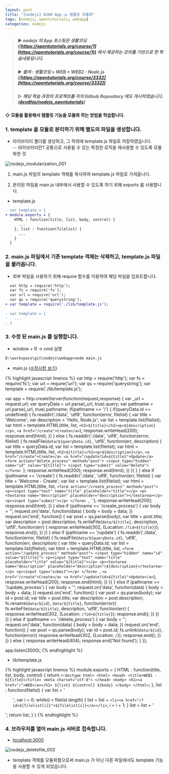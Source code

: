 ```yaml
---
layout: post
title: "[nodejs] 020# App ⒀ 템플릿 모듈화"
tags: [nodejs, opentutorials, webapp]
categories: nodejs
---
```



> ##### ▶ nodejs 의 App 포스팅은 생활코딩 ([https://opentutorials.org/course/1](https://opentutorials.org/course/1)) 에서 제공하는 강의를 기반으로 한 학습내용입니다.  
> ##### ▶ 출처 : 생활코딩 > WEB > WEB2 - Node.js ([https://opentutorials.org/course/3332](https://opentutorials.org/course/3332))  
> ##### ▷ 해당 학습 과정의 프로젝트를 저의 Github Repository 에도 게시하였습니다. ([devdhjo/nodejs_opentutorials](https://github.com/devdhjo/nodejs_opentutorials))  



#### ◇ 모듈을 활용해서 템플릿 기능을 모듈화 하는 방법을 학습합니다.  


### 1. template 을 모듈로 분리하기 위해 별도의 파일을 생성합니다.  

- 라이브러리 폴더를 생성하고, 그 하위에 template.js 파일로 저장하였습니다.  
-- 라이브러리란? 공통으로 사용될 수 있는 특정한 로직을 재사용할 수 있도록 모듈화한 것  

![nodejs_modularization_001](https://drive.google.com/uc?id=1Aa-JfqKq3X6DnhU6moHkQzMxlAlTbOaA)  

1) main.js 파일의 template 객체를 복사하여 template.js 파일로 가져옵니다.  

2) 분리된 파일을 main.js 내부에서 사용할 수 있도록 하기 위해 exports 를 사용합니다.  

- template.js  

```diff
- var template = {
+ module.exports = {
    HTML : function(title, list, body, control) {
      ...
    }, list : function(filelist) {
      ...
    }
  }
```

### 2. main.js 파일에서 기존 template 객체는 삭제하고, template.js 파일을 불러옵니다.  

- 외부 파일을 사용하기 위해 require 함수를 이용하여 해당 파일을 임포트합니다.  

```diff
  var http = require('http');
  var fs = require('fs');
  var url = require('url');
  var qs = require('querystring');
+ var template = require('./lib/template.js');
  
- var template = {
-   ...
- }
```

### 3. 수정 된 main.js 를 실행합니다.  

- window + R → cmd 실행  

```
D:\workspace\git\nodejs\webapp>node main.js
```

- main.js ([수정사항 보기](https://github.com/devdhjo/nodejs_opentutorials/commit/8f34bd329de8bf20fd5e20690a609445ab45bf64))  

{% highlight javascript linenos %}
var http = require('http');
var fs = require('fs');
var url = require('url');
var qs = require('querystring');
var template = require('./lib/template.js');

var app = http.createServer(function(request,response) {
  var _url = request.url;
  var queryData = url.parse(_url, true).query;
  var pathname = url.parse(_url, true).pathname;
  if(pathname == '/') {
    if(queryData.id == undefined) {
      fs.readdir('./data', 'utf8', function(error, filelist) {
        var title = 'Welcome';
        var description = 'Hello, Node.js';
        var list = template.list(filelist);
        var html = template.HTML(title, list,
          `<h2>${title}</h2><p>${description}</p>`,
          `<a href="/create">Create</a>`);
        response.writeHead(200);
        response.end(html);
      })
    } else {
      fs.readdir('./data', 'utf8', function(error, filelist) {
        fs.readFile(`data/${queryData.id}`, 'utf8', function(err, description) {
          var title = queryData.id;
          var list = template.list(filelist);
          var html = template.HTML(title, list,
            `<h2>${title}</h2><p>${description}</p>`,
            `<a href="/create">Create</a> <a href="/update?id=${title}">Update</a>
             <form action="delete_process" method="post">
               <input type="hidden" name="id" value="${title}">
               <input type="submit" value="Delete">
             </form>
            `);
          response.writeHead(200);
          response.end(html);
        })
      })
    }
  } else if (pathname == '/create') {
    fs.readdir('./data', 'utf8', function(err, filelist) {
      var title = 'Welcome - Create';
      var list = template.list(filelist);
      var html = template.HTML(title, list,
        `<form action="/create_process" method="post">
           <p><input type="text" name="title" placeholder="title"></p>
           <p><textarea name="description" placeholder="description"></textarea></p>
           <p><input type="submit"></p>
         </form>
        `, ``);
      response.writeHead(200);
      response.end(html);
    })
  } else if (pathname == '/create_process') {
    var body = '';
    request.on('data', function(data) {
      body = body + data;
    })
    request.on('end', function() {
      var post = qs.parse(body);
      var title = post.title;
      var description = post.description;
      fs.writeFile(`data/${title}`, description, 'utf8', function(err) {
        response.writeHead(302, {Location: `/?id=${title}`});
        response.end();
      })
    })
  } else if (pathname == '/update') {
    fs.readdir('./data', function(error, filelist) {
      fs.readFile(`data/${queryData.id}`, 'utf8', function(err, description) {
        var title = queryData.id;
        var list = template.list(filelist);
        var html = template.HTML(title, list,
          `<form action="/update_process" method="post">
             <input type="hidden" name="id" value="${title}">
             <p><input type="text" name="title" placeholder="title" value="${title}"></p>
             <p><textarea name="description" placeholder="description">${description}</textarea></p>
             <p><input type="submit"></p>
           </form>
          `, `<a href="/create">Create</a> <a href="/update?id=${title}">Update</a>`);
        response.writeHead(200);
        response.end(html);
      })
    })
  } else if (pathname == '/update_process') {
    var body = '';
    request.on('data', function(data) {
      body = body + data;
    })
    request.on('end', function() {
      var post = qs.parse(body);
      var id = post.id;
      var title = post.title;
      var description = post.description;
      fs.rename(`data/${id}`, `data/${title}`, function(error){
        fs.writeFile(`data/${title}`, description, 'utf8', function(err) {
          response.writeHead(302, {Location: `/?id=${title}`});
          response.end();
        })
      })
    })
  } else if (pathname == '/delete_process') {
    var body = '';
    request.on('data', function(data) {
      body = body + data;
    })
    request.on('end', function() {
      var post = qs.parse(body);
      var id = post.id;
      fs.unlink(`data/${id}`, function(error){
        response.writeHead(302, {Location: `/`});
        response.end();
      })
    })
  } else {
    response.writeHead(404);
    response.end('Not found');
  }
});

app.listen(3000);
{% endhighlight %}

- lib/template.js  

{% highlight javascript linenos %}
module.exports = {
  HTML : function(title, list, body, control) {
    return `
      <!doctype html>
      <html>
      <head>
        <title>WEB1 - ${title}</title>
        <meta charset="utf-8">
      </head>
      <body>
        <h1><a href="/">WEB</a></h1>
        ${list}
        ${control}
        ${body}
      </body>
      </html>
      `;
  }, list : function(filelist) {
    var list = '<ul>';
    var i = 0;
    while(i < filelist.length) {
      list = list + `<li><a href="/?id=${filelist[i]}">${filelist[i]}</a></li>`;
      i = i + 1;
    }
    list = list + '</ul>';
    return list;
  }
}
{% endhighlight %}

### 4. 브라우저를 열어 main.js 서버로 접속합니다.  

- [localhost:3000](localhost:3000)  

![nodejs_deletefile_002](https://drive.google.com/uc?id=1PvfM0zvmVL3QljfYUWIHkIasQhrlEHmO)  

- template 객체를 모듈화함으로써 main.js 가 아닌 다른 파일에서도 template 기능을 사용할 수 있게 되었습니다.  
